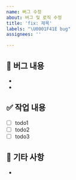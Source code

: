 ```yaml
---
name: 버그 수정
about: 버그 및 로직 수정
title: 'fix: 제목'
labels: "\U0001F41E bug"
assignees: ''

---
```


## 📃 버그 내용

- 
- 

## ✅ 작업 내용

- [ ] todo1
- [ ] todo2
- [ ] todo3

## 💬 기타 사항

-
